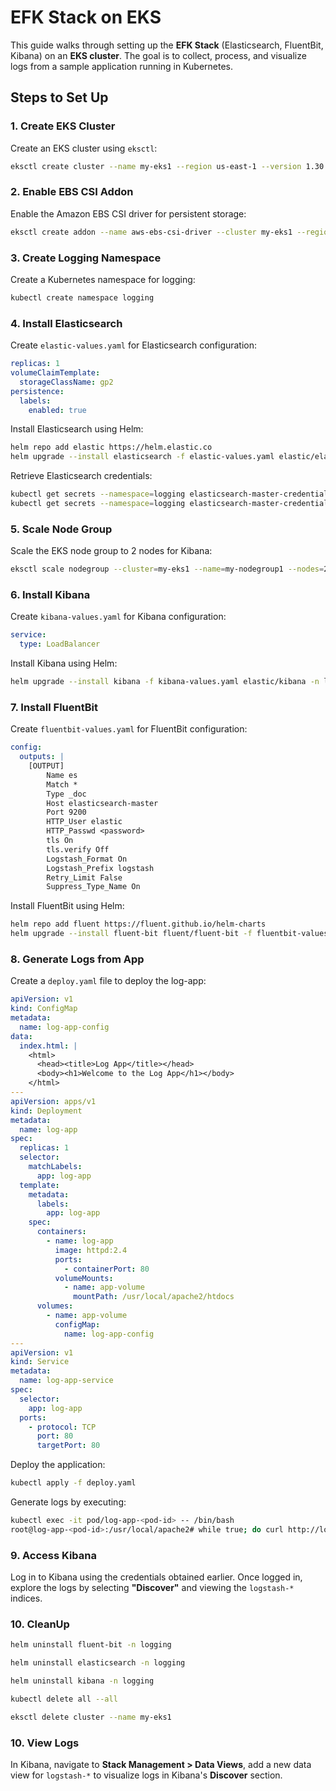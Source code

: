 # EFK Stack on EKS

This guide walks through setting up the **EFK Stack** (Elasticsearch, FluentBit, Kibana) on an **EKS cluster**. The goal is to collect, process, and visualize logs from a sample application running in Kubernetes.

## Steps to Set Up

### 1. **Create EKS Cluster**

Create an EKS cluster using `eksctl`:

```bash
eksctl create cluster --name my-eks1 --region us-east-1 --version 1.30 --nodegroup-name my-nodegroup1 --node-type t2.medium --nodes 1 --nodes-min 1 --nodes-max 1 --managed --with-oidc
```

### 2. **Enable EBS CSI Addon**

Enable the Amazon EBS CSI driver for persistent storage:

```bash
eksctl create addon --name aws-ebs-csi-driver --cluster my-eks1 --region us-east-1
```

### 3. **Create Logging Namespace**

Create a Kubernetes namespace for logging:

```bash
kubectl create namespace logging
```

### 4. **Install Elasticsearch**

Create `elastic-values.yaml` for Elasticsearch configuration:

```yaml
replicas: 1
volumeClaimTemplate:
  storageClassName: gp2
persistence:
  labels:
    enabled: true
```

Install Elasticsearch using Helm:

```bash
helm repo add elastic https://helm.elastic.co
helm upgrade --install elasticsearch -f elastic-values.yaml elastic/elasticsearch -n logging --create-namespace
```

Retrieve Elasticsearch credentials:

```bash
kubectl get secrets --namespace=logging elasticsearch-master-credentials -ojsonpath='{.data.username}' | base64 -d
kubectl get secrets --namespace=logging elasticsearch-master-credentials -ojsonpath='{.data.password}' | base64 -d
```

### 5. **Scale Node Group**

Scale the EKS node group to 2 nodes for Kibana:

```bash
eksctl scale nodegroup --cluster=my-eks1 --name=my-nodegroup1 --nodes=2 --nodes-min=1 --nodes-max=2
```

### 6. **Install Kibana**

Create `kibana-values.yaml` for Kibana configuration:

```yaml
service:
  type: LoadBalancer
```

Install Kibana using Helm:

```bash
helm upgrade --install kibana -f kibana-values.yaml elastic/kibana -n logging
```

### 7. **Install FluentBit**

Create `fluentbit-values.yaml` for FluentBit configuration:

```yaml
config:
  outputs: |
    [OUTPUT]
        Name es
        Match *
        Type _doc
        Host elasticsearch-master
        Port 9200
        HTTP_User elastic
        HTTP_Passwd <password>
        tls On
        tls.verify Off
        Logstash_Format On
        Logstash_Prefix logstash
        Retry_Limit False
        Suppress_Type_Name On
```

Install FluentBit using Helm:

```bash
helm repo add fluent https://fluent.github.io/helm-charts
helm upgrade --install fluent-bit fluent/fluent-bit -f fluentbit-values.yaml -n logging
```

### 8. **Generate Logs from App**

Create a `deploy.yaml` file to deploy the log-app:

```yaml
apiVersion: v1
kind: ConfigMap
metadata:
  name: log-app-config
data:
  index.html: |
    <html>
      <head><title>Log App</title></head>
      <body><h1>Welcome to the Log App</h1></body>
    </html>
---
apiVersion: apps/v1
kind: Deployment
metadata:
  name: log-app
spec:
  replicas: 1
  selector:
    matchLabels:
      app: log-app
  template:
    metadata:
      labels:
        app: log-app
    spec:
      containers:
        - name: log-app
          image: httpd:2.4
          ports:
            - containerPort: 80
          volumeMounts:
            - name: app-volume
              mountPath: /usr/local/apache2/htdocs
      volumes:
        - name: app-volume
          configMap:
            name: log-app-config
---
apiVersion: v1
kind: Service
metadata:
  name: log-app-service
spec:
  selector:
    app: log-app
  ports:
    - protocol: TCP
      port: 80
      targetPort: 80
```

Deploy the application:

```bash
kubectl apply -f deploy.yaml
```

Generate logs by executing:

```bash
kubectl exec -it pod/log-app-<pod-id> -- /bin/bash
root@log-app-<pod-id>:/usr/local/apache2# while true; do curl http://localhost/; sleep 1; done
```

### 9. **Access Kibana**

Log in to Kibana using the credentials obtained earlier. Once logged in, explore the logs by selecting **"Discover"** and viewing the `logstash-*` indices.

### 10. **CleanUp**

```bash
helm uninstall fluent-bit -n logging

helm uninstall elasticsearch -n logging

helm uninstall kibana -n logging

kubectl delete all --all

eksctl delete cluster --name my-eks1
```

### 10. **View Logs**

In Kibana, navigate to **Stack Management > Data Views**, add a new data view for `logstash-*` to visualize logs in Kibana's **Discover** section.

